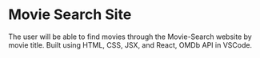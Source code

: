 # Movie Search Site

The user will be able to find movies through the Movie-Search website by movie title.
Built using HTML, CSS, JSX, and React, OMDb API in VSCode.

